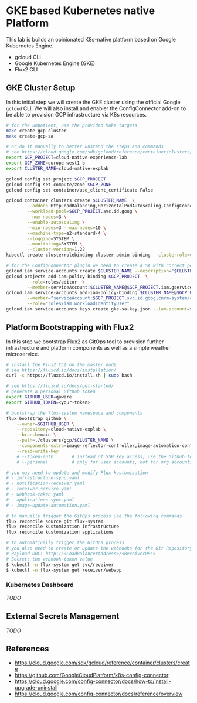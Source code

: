# GKE based Kubernetes native Platform

This lab is builds an opinionated K8s-native platform based on Google Kubernetes Engine.

- gcloud CLI
- Google Kubernetes Engine (GKE)
- Flux2 CLI

## GKE Cluster Setup

In this initial step we will create the GKE cluster using the official Google `gcloud` CLI. We will also
install and enabler the ConfigConnector add-on to be able to provision GCP infrastructure via K8s resources.

```bash
# for the unpatient, use the provided Make targets
make create-gcp-cluster
make create-gcp-sa

# or do it manually to better unstand the steps and commands
# see https://cloud.google.com/sdk/gcloud/reference/container/clusters/create
export GCP_PROJECT=cloud-native-experience-lab
export GCP_ZONE=europe-west1-b
export CLUSTER_NAME=cloud-native-explab

gcloud config set project $GCP_PROJECT
gcloud config set compute/zone $GCP_ZONE
gcloud config set container/use_client_certificate False

gcloud container clusters create $CLUSTER_NAME  \
        --addons HttpLoadBalancing,HorizontalPodAutoscaling,ConfigConnector \
        --workload-pool=$GCP_PROJECT.svc.id.goog \
        --num-nodes=3 \
        --enable-autoscaling \
        --min-nodes=3 --max-nodes=10 \
        --machine-type=e2-standard-4 \
        --logging=SYSTEM \
        --monitoring=SYSTEM \
        --cluster-version=1.22
kubectl create clusterrolebinding cluster-admin-binding --clusterrole=cluster-admin --user=`gcloud config get-value core/account`

# for the ConfigConnector plugin we need to create a SA with correct permissions
gcloud iam service-accounts create $CLUSTER_NAME --description="$CLUSTER_NAME Service Account" --display-name="$CLUSTER_NAME Service Account"
gcloud projects add-iam-policy-binding $GCP_PROJECT  \
        --role=roles/editor  \
        --member=serviceAccount:$CLUSTER_NAME@$GCP_PROJECT.iam.gserviceaccount.com
gcloud iam service-accounts add-iam-policy-binding $CLUSTER_NAME@$GCP_PROJECT.iam.gserviceaccount.com \
        --member="serviceAccount:$GCP_PROJECT.svc.id.goog[cnrm-system/cnrm-controller-manager]" \
        --role="roles/iam.workloadIdentityUser"
gcloud iam service-accounts keys create gke-sa-key.json --iam-account=$CLUSTER_NAME@$GCP_PROJECT.iam.gserviceaccount.com
```

## Platform Bootstrapping with Flux2

In this step we bootstrap Flux2 as GitOps tool to provision further infrastructure and platform components as
well as a simple weather microservice.

```bash
# install the Flux2 CLI on the master node
# see https://fluxcd.io/docs/installation/
curl -s https://fluxcd.io/install.sh | sudo bash

# see https://fluxcd.io/docs/get-started/
# generate a personal Github token
export GITHUB_USER=qaware
export GITHUB_TOKEN=<your-token>

# bootstrap the flux-system namespace and components
flux bootstrap github \
    --owner=$GITHUB_USER \
    --repository=cloud-native-explab \
    --branch=main \
    --path=./clusters/gcp/$CLUSTER_NAME \
    --components-extra=image-reflector-controller,image-automation-controller \
    --read-write-key
    # --token-auth       # instead of SSH key access, use the Github token instead
    # --personal         # only for user accounts, not for org accounts

# you may need to update and modify Flux kustomization
# - infrastructure-sync.yaml
# - notification-receiver.yaml
# - receiver-service.yaml
# - webhook-token.yaml
# - applications-sync.yaml
# - image-update-automation.yaml

# to manually trigger the GitOps process use the following commands
flux reconcile source git flux-system
flux reconcile kustomization infrastructure
flux reconcile kustomization applications

# to automatically trigger the GitOps process 
# you also need to create or update the webhooks for the Git Repository
# Payload URL: http://<LoadBalancerAddress>/<ReceiverURL>
# Secret: the webhook-token value
$ kubectl -n flux-system get svc/receiver
$ kubectl -n flux-system get receiver/webapp
```

### Kubernetes Dashboard

_TODO_ 

## External Secrets Management

_TODO_ 

## References

- https://cloud.google.com/sdk/gcloud/reference/container/clusters/create
- https://github.com/GoogleCloudPlatform/k8s-config-connector
- https://cloud.google.com/config-connector/docs/how-to/install-upgrade-uninstall
- https://cloud.google.com/config-connector/docs/reference/overview